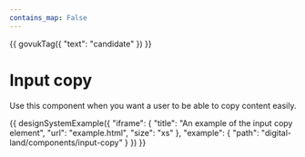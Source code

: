 ```yaml
---
contains_map: False
---
```

{{ govukTag({
  "text": "candidate"
}) }}

# Input copy

Use this component when you want a user to be able to copy content easily.

{{ designSystemExample({
"iframe": {
    "title": "An example of the input copy element",
    "url": "example.html",
    "size": "xs"
},
"example": {
    "path": "digital-land/components/input-copy"
}
}) }}
